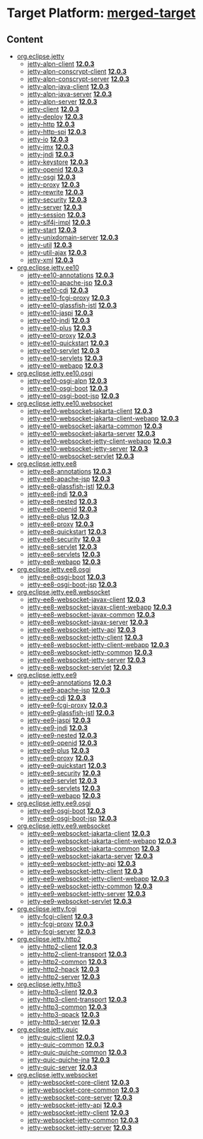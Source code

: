 # Target Platform: [merged-target](https://github.com/eclipse-orbit/orbit-simrel/blob/main/maven-jetty/tp/MavenJetty.target)

## Content
 - [org.eclipse.jetty](https://repo1.maven.org/maven2/org/eclipse/jetty/)
    - [jetty-alpn-client](https://repo1.maven.org/maven2/org/eclipse/jetty/jetty-alpn-client/) **[12.0.3](https://repo1.maven.org/maven2/org/eclipse/jetty/jetty-alpn-client/12.0.3)**
    - [jetty-alpn-conscrypt-client](https://repo1.maven.org/maven2/org/eclipse/jetty/jetty-alpn-conscrypt-client/) **[12.0.3](https://repo1.maven.org/maven2/org/eclipse/jetty/jetty-alpn-conscrypt-client/12.0.3)**
    - [jetty-alpn-conscrypt-server](https://repo1.maven.org/maven2/org/eclipse/jetty/jetty-alpn-conscrypt-server/) **[12.0.3](https://repo1.maven.org/maven2/org/eclipse/jetty/jetty-alpn-conscrypt-server/12.0.3)**
    - [jetty-alpn-java-client](https://repo1.maven.org/maven2/org/eclipse/jetty/jetty-alpn-java-client/) **[12.0.3](https://repo1.maven.org/maven2/org/eclipse/jetty/jetty-alpn-java-client/12.0.3)**
    - [jetty-alpn-java-server](https://repo1.maven.org/maven2/org/eclipse/jetty/jetty-alpn-java-server/) **[12.0.3](https://repo1.maven.org/maven2/org/eclipse/jetty/jetty-alpn-java-server/12.0.3)**
    - [jetty-alpn-server](https://repo1.maven.org/maven2/org/eclipse/jetty/jetty-alpn-server/) **[12.0.3](https://repo1.maven.org/maven2/org/eclipse/jetty/jetty-alpn-server/12.0.3)**
    - [jetty-client](https://repo1.maven.org/maven2/org/eclipse/jetty/jetty-client/) **[12.0.3](https://repo1.maven.org/maven2/org/eclipse/jetty/jetty-client/12.0.3)**
    - [jetty-deploy](https://repo1.maven.org/maven2/org/eclipse/jetty/jetty-deploy/) **[12.0.3](https://repo1.maven.org/maven2/org/eclipse/jetty/jetty-deploy/12.0.3)**
    - [jetty-http](https://repo1.maven.org/maven2/org/eclipse/jetty/jetty-http/) **[12.0.3](https://repo1.maven.org/maven2/org/eclipse/jetty/jetty-http/12.0.3)**
    - [jetty-http-spi](https://repo1.maven.org/maven2/org/eclipse/jetty/jetty-http-spi/) **[12.0.3](https://repo1.maven.org/maven2/org/eclipse/jetty/jetty-http-spi/12.0.3)**
    - [jetty-io](https://repo1.maven.org/maven2/org/eclipse/jetty/jetty-io/) **[12.0.3](https://repo1.maven.org/maven2/org/eclipse/jetty/jetty-io/12.0.3)**
    - [jetty-jmx](https://repo1.maven.org/maven2/org/eclipse/jetty/jetty-jmx/) **[12.0.3](https://repo1.maven.org/maven2/org/eclipse/jetty/jetty-jmx/12.0.3)**
    - [jetty-jndi](https://repo1.maven.org/maven2/org/eclipse/jetty/jetty-jndi/) **[12.0.3](https://repo1.maven.org/maven2/org/eclipse/jetty/jetty-jndi/12.0.3)**
    - [jetty-keystore](https://repo1.maven.org/maven2/org/eclipse/jetty/jetty-keystore/) **[12.0.3](https://repo1.maven.org/maven2/org/eclipse/jetty/jetty-keystore/12.0.3)**
    - [jetty-openid](https://repo1.maven.org/maven2/org/eclipse/jetty/jetty-openid/) **[12.0.3](https://repo1.maven.org/maven2/org/eclipse/jetty/jetty-openid/12.0.3)**
    - [jetty-osgi](https://repo1.maven.org/maven2/org/eclipse/jetty/jetty-osgi/) **[12.0.3](https://repo1.maven.org/maven2/org/eclipse/jetty/jetty-osgi/12.0.3)**
    - [jetty-proxy](https://repo1.maven.org/maven2/org/eclipse/jetty/jetty-proxy/) **[12.0.3](https://repo1.maven.org/maven2/org/eclipse/jetty/jetty-proxy/12.0.3)**
    - [jetty-rewrite](https://repo1.maven.org/maven2/org/eclipse/jetty/jetty-rewrite/) **[12.0.3](https://repo1.maven.org/maven2/org/eclipse/jetty/jetty-rewrite/12.0.3)**
    - [jetty-security](https://repo1.maven.org/maven2/org/eclipse/jetty/jetty-security/) **[12.0.3](https://repo1.maven.org/maven2/org/eclipse/jetty/jetty-security/12.0.3)**
    - [jetty-server](https://repo1.maven.org/maven2/org/eclipse/jetty/jetty-server/) **[12.0.3](https://repo1.maven.org/maven2/org/eclipse/jetty/jetty-server/12.0.3)**
    - [jetty-session](https://repo1.maven.org/maven2/org/eclipse/jetty/jetty-session/) **[12.0.3](https://repo1.maven.org/maven2/org/eclipse/jetty/jetty-session/12.0.3)**
    - [jetty-slf4j-impl](https://repo1.maven.org/maven2/org/eclipse/jetty/jetty-slf4j-impl/) **[12.0.3](https://repo1.maven.org/maven2/org/eclipse/jetty/jetty-slf4j-impl/12.0.3)**
    - [jetty-start](https://repo1.maven.org/maven2/org/eclipse/jetty/jetty-start/) **[12.0.3](https://repo1.maven.org/maven2/org/eclipse/jetty/jetty-start/12.0.3)**
    - [jetty-unixdomain-server](https://repo1.maven.org/maven2/org/eclipse/jetty/jetty-unixdomain-server/) **[12.0.3](https://repo1.maven.org/maven2/org/eclipse/jetty/jetty-unixdomain-server/12.0.3)**
    - [jetty-util](https://repo1.maven.org/maven2/org/eclipse/jetty/jetty-util/) **[12.0.3](https://repo1.maven.org/maven2/org/eclipse/jetty/jetty-util/12.0.3)**
    - [jetty-util-ajax](https://repo1.maven.org/maven2/org/eclipse/jetty/jetty-util-ajax/) **[12.0.3](https://repo1.maven.org/maven2/org/eclipse/jetty/jetty-util-ajax/12.0.3)**
    - [jetty-xml](https://repo1.maven.org/maven2/org/eclipse/jetty/jetty-xml/) **[12.0.3](https://repo1.maven.org/maven2/org/eclipse/jetty/jetty-xml/12.0.3)**
 - [org.eclipse.jetty.ee10](https://repo1.maven.org/maven2/org/eclipse/jetty/ee10/)
    - [jetty-ee10-annotations](https://repo1.maven.org/maven2/org/eclipse/jetty/ee10/jetty-ee10-annotations/) **[12.0.3](https://repo1.maven.org/maven2/org/eclipse/jetty/ee10/jetty-ee10-annotations/12.0.3)**
    - [jetty-ee10-apache-jsp](https://repo1.maven.org/maven2/org/eclipse/jetty/ee10/jetty-ee10-apache-jsp/) **[12.0.3](https://repo1.maven.org/maven2/org/eclipse/jetty/ee10/jetty-ee10-apache-jsp/12.0.3)**
    - [jetty-ee10-cdi](https://repo1.maven.org/maven2/org/eclipse/jetty/ee10/jetty-ee10-cdi/) **[12.0.3](https://repo1.maven.org/maven2/org/eclipse/jetty/ee10/jetty-ee10-cdi/12.0.3)**
    - [jetty-ee10-fcgi-proxy](https://repo1.maven.org/maven2/org/eclipse/jetty/ee10/jetty-ee10-fcgi-proxy/) **[12.0.3](https://repo1.maven.org/maven2/org/eclipse/jetty/ee10/jetty-ee10-fcgi-proxy/12.0.3)**
    - [jetty-ee10-glassfish-jstl](https://repo1.maven.org/maven2/org/eclipse/jetty/ee10/jetty-ee10-glassfish-jstl/) **[12.0.3](https://repo1.maven.org/maven2/org/eclipse/jetty/ee10/jetty-ee10-glassfish-jstl/12.0.3)**
    - [jetty-ee10-jaspi](https://repo1.maven.org/maven2/org/eclipse/jetty/ee10/jetty-ee10-jaspi/) **[12.0.3](https://repo1.maven.org/maven2/org/eclipse/jetty/ee10/jetty-ee10-jaspi/12.0.3)**
    - [jetty-ee10-jndi](https://repo1.maven.org/maven2/org/eclipse/jetty/ee10/jetty-ee10-jndi/) **[12.0.3](https://repo1.maven.org/maven2/org/eclipse/jetty/ee10/jetty-ee10-jndi/12.0.3)**
    - [jetty-ee10-plus](https://repo1.maven.org/maven2/org/eclipse/jetty/ee10/jetty-ee10-plus/) **[12.0.3](https://repo1.maven.org/maven2/org/eclipse/jetty/ee10/jetty-ee10-plus/12.0.3)**
    - [jetty-ee10-proxy](https://repo1.maven.org/maven2/org/eclipse/jetty/ee10/jetty-ee10-proxy/) **[12.0.3](https://repo1.maven.org/maven2/org/eclipse/jetty/ee10/jetty-ee10-proxy/12.0.3)**
    - [jetty-ee10-quickstart](https://repo1.maven.org/maven2/org/eclipse/jetty/ee10/jetty-ee10-quickstart/) **[12.0.3](https://repo1.maven.org/maven2/org/eclipse/jetty/ee10/jetty-ee10-quickstart/12.0.3)**
    - [jetty-ee10-servlet](https://repo1.maven.org/maven2/org/eclipse/jetty/ee10/jetty-ee10-servlet/) **[12.0.3](https://repo1.maven.org/maven2/org/eclipse/jetty/ee10/jetty-ee10-servlet/12.0.3)**
    - [jetty-ee10-servlets](https://repo1.maven.org/maven2/org/eclipse/jetty/ee10/jetty-ee10-servlets/) **[12.0.3](https://repo1.maven.org/maven2/org/eclipse/jetty/ee10/jetty-ee10-servlets/12.0.3)**
    - [jetty-ee10-webapp](https://repo1.maven.org/maven2/org/eclipse/jetty/ee10/jetty-ee10-webapp/) **[12.0.3](https://repo1.maven.org/maven2/org/eclipse/jetty/ee10/jetty-ee10-webapp/12.0.3)**
 - [org.eclipse.jetty.ee10.osgi](https://repo1.maven.org/maven2/org/eclipse/jetty/ee10/osgi/)
    - [jetty-ee10-osgi-alpn](https://repo1.maven.org/maven2/org/eclipse/jetty/ee10/osgi/jetty-ee10-osgi-alpn/) **[12.0.3](https://repo1.maven.org/maven2/org/eclipse/jetty/ee10/osgi/jetty-ee10-osgi-alpn/12.0.3)**
    - [jetty-ee10-osgi-boot](https://repo1.maven.org/maven2/org/eclipse/jetty/ee10/osgi/jetty-ee10-osgi-boot/) **[12.0.3](https://repo1.maven.org/maven2/org/eclipse/jetty/ee10/osgi/jetty-ee10-osgi-boot/12.0.3)**
    - [jetty-ee10-osgi-boot-jsp](https://repo1.maven.org/maven2/org/eclipse/jetty/ee10/osgi/jetty-ee10-osgi-boot-jsp/) **[12.0.3](https://repo1.maven.org/maven2/org/eclipse/jetty/ee10/osgi/jetty-ee10-osgi-boot-jsp/12.0.3)**
 - [org.eclipse.jetty.ee10.websocket](https://repo1.maven.org/maven2/org/eclipse/jetty/ee10/websocket/)
    - [jetty-ee10-websocket-jakarta-client](https://repo1.maven.org/maven2/org/eclipse/jetty/ee10/websocket/jetty-ee10-websocket-jakarta-client/) **[12.0.3](https://repo1.maven.org/maven2/org/eclipse/jetty/ee10/websocket/jetty-ee10-websocket-jakarta-client/12.0.3)**
    - [jetty-ee10-websocket-jakarta-client-webapp](https://repo1.maven.org/maven2/org/eclipse/jetty/ee10/websocket/jetty-ee10-websocket-jakarta-client-webapp/) **[12.0.3](https://repo1.maven.org/maven2/org/eclipse/jetty/ee10/websocket/jetty-ee10-websocket-jakarta-client-webapp/12.0.3)**
    - [jetty-ee10-websocket-jakarta-common](https://repo1.maven.org/maven2/org/eclipse/jetty/ee10/websocket/jetty-ee10-websocket-jakarta-common/) **[12.0.3](https://repo1.maven.org/maven2/org/eclipse/jetty/ee10/websocket/jetty-ee10-websocket-jakarta-common/12.0.3)**
    - [jetty-ee10-websocket-jakarta-server](https://repo1.maven.org/maven2/org/eclipse/jetty/ee10/websocket/jetty-ee10-websocket-jakarta-server/) **[12.0.3](https://repo1.maven.org/maven2/org/eclipse/jetty/ee10/websocket/jetty-ee10-websocket-jakarta-server/12.0.3)**
    - [jetty-ee10-websocket-jetty-client-webapp](https://repo1.maven.org/maven2/org/eclipse/jetty/ee10/websocket/jetty-ee10-websocket-jetty-client-webapp/) **[12.0.3](https://repo1.maven.org/maven2/org/eclipse/jetty/ee10/websocket/jetty-ee10-websocket-jetty-client-webapp/12.0.3)**
    - [jetty-ee10-websocket-jetty-server](https://repo1.maven.org/maven2/org/eclipse/jetty/ee10/websocket/jetty-ee10-websocket-jetty-server/) **[12.0.3](https://repo1.maven.org/maven2/org/eclipse/jetty/ee10/websocket/jetty-ee10-websocket-jetty-server/12.0.3)**
    - [jetty-ee10-websocket-servlet](https://repo1.maven.org/maven2/org/eclipse/jetty/ee10/websocket/jetty-ee10-websocket-servlet/) **[12.0.3](https://repo1.maven.org/maven2/org/eclipse/jetty/ee10/websocket/jetty-ee10-websocket-servlet/12.0.3)**
 - [org.eclipse.jetty.ee8](https://repo1.maven.org/maven2/org/eclipse/jetty/ee8/)
    - [jetty-ee8-annotations](https://repo1.maven.org/maven2/org/eclipse/jetty/ee8/jetty-ee8-annotations/) **[12.0.3](https://repo1.maven.org/maven2/org/eclipse/jetty/ee8/jetty-ee8-annotations/12.0.3)**
    - [jetty-ee8-apache-jsp](https://repo1.maven.org/maven2/org/eclipse/jetty/ee8/jetty-ee8-apache-jsp/) **[12.0.3](https://repo1.maven.org/maven2/org/eclipse/jetty/ee8/jetty-ee8-apache-jsp/12.0.3)**
    - [jetty-ee8-glassfish-jstl](https://repo1.maven.org/maven2/org/eclipse/jetty/ee8/jetty-ee8-glassfish-jstl/) **[12.0.3](https://repo1.maven.org/maven2/org/eclipse/jetty/ee8/jetty-ee8-glassfish-jstl/12.0.3)**
    - [jetty-ee8-jndi](https://repo1.maven.org/maven2/org/eclipse/jetty/ee8/jetty-ee8-jndi/) **[12.0.3](https://repo1.maven.org/maven2/org/eclipse/jetty/ee8/jetty-ee8-jndi/12.0.3)**
    - [jetty-ee8-nested](https://repo1.maven.org/maven2/org/eclipse/jetty/ee8/jetty-ee8-nested/) **[12.0.3](https://repo1.maven.org/maven2/org/eclipse/jetty/ee8/jetty-ee8-nested/12.0.3)**
    - [jetty-ee8-openid](https://repo1.maven.org/maven2/org/eclipse/jetty/ee8/jetty-ee8-openid/) **[12.0.3](https://repo1.maven.org/maven2/org/eclipse/jetty/ee8/jetty-ee8-openid/12.0.3)**
    - [jetty-ee8-plus](https://repo1.maven.org/maven2/org/eclipse/jetty/ee8/jetty-ee8-plus/) **[12.0.3](https://repo1.maven.org/maven2/org/eclipse/jetty/ee8/jetty-ee8-plus/12.0.3)**
    - [jetty-ee8-proxy](https://repo1.maven.org/maven2/org/eclipse/jetty/ee8/jetty-ee8-proxy/) **[12.0.3](https://repo1.maven.org/maven2/org/eclipse/jetty/ee8/jetty-ee8-proxy/12.0.3)**
    - [jetty-ee8-quickstart](https://repo1.maven.org/maven2/org/eclipse/jetty/ee8/jetty-ee8-quickstart/) **[12.0.3](https://repo1.maven.org/maven2/org/eclipse/jetty/ee8/jetty-ee8-quickstart/12.0.3)**
    - [jetty-ee8-security](https://repo1.maven.org/maven2/org/eclipse/jetty/ee8/jetty-ee8-security/) **[12.0.3](https://repo1.maven.org/maven2/org/eclipse/jetty/ee8/jetty-ee8-security/12.0.3)**
    - [jetty-ee8-servlet](https://repo1.maven.org/maven2/org/eclipse/jetty/ee8/jetty-ee8-servlet/) **[12.0.3](https://repo1.maven.org/maven2/org/eclipse/jetty/ee8/jetty-ee8-servlet/12.0.3)**
    - [jetty-ee8-servlets](https://repo1.maven.org/maven2/org/eclipse/jetty/ee8/jetty-ee8-servlets/) **[12.0.3](https://repo1.maven.org/maven2/org/eclipse/jetty/ee8/jetty-ee8-servlets/12.0.3)**
    - [jetty-ee8-webapp](https://repo1.maven.org/maven2/org/eclipse/jetty/ee8/jetty-ee8-webapp/) **[12.0.3](https://repo1.maven.org/maven2/org/eclipse/jetty/ee8/jetty-ee8-webapp/12.0.3)**
 - [org.eclipse.jetty.ee8.osgi](https://repo1.maven.org/maven2/org/eclipse/jetty/ee8/osgi/)
    - [jetty-ee8-osgi-boot](https://repo1.maven.org/maven2/org/eclipse/jetty/ee8/osgi/jetty-ee8-osgi-boot/) **[12.0.3](https://repo1.maven.org/maven2/org/eclipse/jetty/ee8/osgi/jetty-ee8-osgi-boot/12.0.3)**
    - [jetty-ee8-osgi-boot-jsp](https://repo1.maven.org/maven2/org/eclipse/jetty/ee8/osgi/jetty-ee8-osgi-boot-jsp/) **[12.0.3](https://repo1.maven.org/maven2/org/eclipse/jetty/ee8/osgi/jetty-ee8-osgi-boot-jsp/12.0.3)**
 - [org.eclipse.jetty.ee8.websocket](https://repo1.maven.org/maven2/org/eclipse/jetty/ee8/websocket/)
    - [jetty-ee8-websocket-javax-client](https://repo1.maven.org/maven2/org/eclipse/jetty/ee8/websocket/jetty-ee8-websocket-javax-client/) **[12.0.3](https://repo1.maven.org/maven2/org/eclipse/jetty/ee8/websocket/jetty-ee8-websocket-javax-client/12.0.3)**
    - [jetty-ee8-websocket-javax-client-webapp](https://repo1.maven.org/maven2/org/eclipse/jetty/ee8/websocket/jetty-ee8-websocket-javax-client-webapp/) **[12.0.3](https://repo1.maven.org/maven2/org/eclipse/jetty/ee8/websocket/jetty-ee8-websocket-javax-client-webapp/12.0.3)**
    - [jetty-ee8-websocket-javax-common](https://repo1.maven.org/maven2/org/eclipse/jetty/ee8/websocket/jetty-ee8-websocket-javax-common/) **[12.0.3](https://repo1.maven.org/maven2/org/eclipse/jetty/ee8/websocket/jetty-ee8-websocket-javax-common/12.0.3)**
    - [jetty-ee8-websocket-javax-server](https://repo1.maven.org/maven2/org/eclipse/jetty/ee8/websocket/jetty-ee8-websocket-javax-server/) **[12.0.3](https://repo1.maven.org/maven2/org/eclipse/jetty/ee8/websocket/jetty-ee8-websocket-javax-server/12.0.3)**
    - [jetty-ee8-websocket-jetty-api](https://repo1.maven.org/maven2/org/eclipse/jetty/ee8/websocket/jetty-ee8-websocket-jetty-api/) **[12.0.3](https://repo1.maven.org/maven2/org/eclipse/jetty/ee8/websocket/jetty-ee8-websocket-jetty-api/12.0.3)**
    - [jetty-ee8-websocket-jetty-client](https://repo1.maven.org/maven2/org/eclipse/jetty/ee8/websocket/jetty-ee8-websocket-jetty-client/) **[12.0.3](https://repo1.maven.org/maven2/org/eclipse/jetty/ee8/websocket/jetty-ee8-websocket-jetty-client/12.0.3)**
    - [jetty-ee8-websocket-jetty-client-webapp](https://repo1.maven.org/maven2/org/eclipse/jetty/ee8/websocket/jetty-ee8-websocket-jetty-client-webapp/) **[12.0.3](https://repo1.maven.org/maven2/org/eclipse/jetty/ee8/websocket/jetty-ee8-websocket-jetty-client-webapp/12.0.3)**
    - [jetty-ee8-websocket-jetty-common](https://repo1.maven.org/maven2/org/eclipse/jetty/ee8/websocket/jetty-ee8-websocket-jetty-common/) **[12.0.3](https://repo1.maven.org/maven2/org/eclipse/jetty/ee8/websocket/jetty-ee8-websocket-jetty-common/12.0.3)**
    - [jetty-ee8-websocket-jetty-server](https://repo1.maven.org/maven2/org/eclipse/jetty/ee8/websocket/jetty-ee8-websocket-jetty-server/) **[12.0.3](https://repo1.maven.org/maven2/org/eclipse/jetty/ee8/websocket/jetty-ee8-websocket-jetty-server/12.0.3)**
    - [jetty-ee8-websocket-servlet](https://repo1.maven.org/maven2/org/eclipse/jetty/ee8/websocket/jetty-ee8-websocket-servlet/) **[12.0.3](https://repo1.maven.org/maven2/org/eclipse/jetty/ee8/websocket/jetty-ee8-websocket-servlet/12.0.3)**
 - [org.eclipse.jetty.ee9](https://repo1.maven.org/maven2/org/eclipse/jetty/ee9/)
    - [jetty-ee9-annotations](https://repo1.maven.org/maven2/org/eclipse/jetty/ee9/jetty-ee9-annotations/) **[12.0.3](https://repo1.maven.org/maven2/org/eclipse/jetty/ee9/jetty-ee9-annotations/12.0.3)**
    - [jetty-ee9-apache-jsp](https://repo1.maven.org/maven2/org/eclipse/jetty/ee9/jetty-ee9-apache-jsp/) **[12.0.3](https://repo1.maven.org/maven2/org/eclipse/jetty/ee9/jetty-ee9-apache-jsp/12.0.3)**
    - [jetty-ee9-cdi](https://repo1.maven.org/maven2/org/eclipse/jetty/ee9/jetty-ee9-cdi/) **[12.0.3](https://repo1.maven.org/maven2/org/eclipse/jetty/ee9/jetty-ee9-cdi/12.0.3)**
    - [jetty-ee9-fcgi-proxy](https://repo1.maven.org/maven2/org/eclipse/jetty/ee9/jetty-ee9-fcgi-proxy/) **[12.0.3](https://repo1.maven.org/maven2/org/eclipse/jetty/ee9/jetty-ee9-fcgi-proxy/12.0.3)**
    - [jetty-ee9-glassfish-jstl](https://repo1.maven.org/maven2/org/eclipse/jetty/ee9/jetty-ee9-glassfish-jstl/) **[12.0.3](https://repo1.maven.org/maven2/org/eclipse/jetty/ee9/jetty-ee9-glassfish-jstl/12.0.3)**
    - [jetty-ee9-jaspi](https://repo1.maven.org/maven2/org/eclipse/jetty/ee9/jetty-ee9-jaspi/) **[12.0.3](https://repo1.maven.org/maven2/org/eclipse/jetty/ee9/jetty-ee9-jaspi/12.0.3)**
    - [jetty-ee9-jndi](https://repo1.maven.org/maven2/org/eclipse/jetty/ee9/jetty-ee9-jndi/) **[12.0.3](https://repo1.maven.org/maven2/org/eclipse/jetty/ee9/jetty-ee9-jndi/12.0.3)**
    - [jetty-ee9-nested](https://repo1.maven.org/maven2/org/eclipse/jetty/ee9/jetty-ee9-nested/) **[12.0.3](https://repo1.maven.org/maven2/org/eclipse/jetty/ee9/jetty-ee9-nested/12.0.3)**
    - [jetty-ee9-openid](https://repo1.maven.org/maven2/org/eclipse/jetty/ee9/jetty-ee9-openid/) **[12.0.3](https://repo1.maven.org/maven2/org/eclipse/jetty/ee9/jetty-ee9-openid/12.0.3)**
    - [jetty-ee9-plus](https://repo1.maven.org/maven2/org/eclipse/jetty/ee9/jetty-ee9-plus/) **[12.0.3](https://repo1.maven.org/maven2/org/eclipse/jetty/ee9/jetty-ee9-plus/12.0.3)**
    - [jetty-ee9-proxy](https://repo1.maven.org/maven2/org/eclipse/jetty/ee9/jetty-ee9-proxy/) **[12.0.3](https://repo1.maven.org/maven2/org/eclipse/jetty/ee9/jetty-ee9-proxy/12.0.3)**
    - [jetty-ee9-quickstart](https://repo1.maven.org/maven2/org/eclipse/jetty/ee9/jetty-ee9-quickstart/) **[12.0.3](https://repo1.maven.org/maven2/org/eclipse/jetty/ee9/jetty-ee9-quickstart/12.0.3)**
    - [jetty-ee9-security](https://repo1.maven.org/maven2/org/eclipse/jetty/ee9/jetty-ee9-security/) **[12.0.3](https://repo1.maven.org/maven2/org/eclipse/jetty/ee9/jetty-ee9-security/12.0.3)**
    - [jetty-ee9-servlet](https://repo1.maven.org/maven2/org/eclipse/jetty/ee9/jetty-ee9-servlet/) **[12.0.3](https://repo1.maven.org/maven2/org/eclipse/jetty/ee9/jetty-ee9-servlet/12.0.3)**
    - [jetty-ee9-servlets](https://repo1.maven.org/maven2/org/eclipse/jetty/ee9/jetty-ee9-servlets/) **[12.0.3](https://repo1.maven.org/maven2/org/eclipse/jetty/ee9/jetty-ee9-servlets/12.0.3)**
    - [jetty-ee9-webapp](https://repo1.maven.org/maven2/org/eclipse/jetty/ee9/jetty-ee9-webapp/) **[12.0.3](https://repo1.maven.org/maven2/org/eclipse/jetty/ee9/jetty-ee9-webapp/12.0.3)**
 - [org.eclipse.jetty.ee9.osgi](https://repo1.maven.org/maven2/org/eclipse/jetty/ee9/osgi/)
    - [jetty-ee9-osgi-boot](https://repo1.maven.org/maven2/org/eclipse/jetty/ee9/osgi/jetty-ee9-osgi-boot/) **[12.0.3](https://repo1.maven.org/maven2/org/eclipse/jetty/ee9/osgi/jetty-ee9-osgi-boot/12.0.3)**
    - [jetty-ee9-osgi-boot-jsp](https://repo1.maven.org/maven2/org/eclipse/jetty/ee9/osgi/jetty-ee9-osgi-boot-jsp/) **[12.0.3](https://repo1.maven.org/maven2/org/eclipse/jetty/ee9/osgi/jetty-ee9-osgi-boot-jsp/12.0.3)**
 - [org.eclipse.jetty.ee9.websocket](https://repo1.maven.org/maven2/org/eclipse/jetty/ee9/websocket/)
    - [jetty-ee9-websocket-jakarta-client](https://repo1.maven.org/maven2/org/eclipse/jetty/ee9/websocket/jetty-ee9-websocket-jakarta-client/) **[12.0.3](https://repo1.maven.org/maven2/org/eclipse/jetty/ee9/websocket/jetty-ee9-websocket-jakarta-client/12.0.3)**
    - [jetty-ee9-websocket-jakarta-client-webapp](https://repo1.maven.org/maven2/org/eclipse/jetty/ee9/websocket/jetty-ee9-websocket-jakarta-client-webapp/) **[12.0.3](https://repo1.maven.org/maven2/org/eclipse/jetty/ee9/websocket/jetty-ee9-websocket-jakarta-client-webapp/12.0.3)**
    - [jetty-ee9-websocket-jakarta-common](https://repo1.maven.org/maven2/org/eclipse/jetty/ee9/websocket/jetty-ee9-websocket-jakarta-common/) **[12.0.3](https://repo1.maven.org/maven2/org/eclipse/jetty/ee9/websocket/jetty-ee9-websocket-jakarta-common/12.0.3)**
    - [jetty-ee9-websocket-jakarta-server](https://repo1.maven.org/maven2/org/eclipse/jetty/ee9/websocket/jetty-ee9-websocket-jakarta-server/) **[12.0.3](https://repo1.maven.org/maven2/org/eclipse/jetty/ee9/websocket/jetty-ee9-websocket-jakarta-server/12.0.3)**
    - [jetty-ee9-websocket-jetty-api](https://repo1.maven.org/maven2/org/eclipse/jetty/ee9/websocket/jetty-ee9-websocket-jetty-api/) **[12.0.3](https://repo1.maven.org/maven2/org/eclipse/jetty/ee9/websocket/jetty-ee9-websocket-jetty-api/12.0.3)**
    - [jetty-ee9-websocket-jetty-client](https://repo1.maven.org/maven2/org/eclipse/jetty/ee9/websocket/jetty-ee9-websocket-jetty-client/) **[12.0.3](https://repo1.maven.org/maven2/org/eclipse/jetty/ee9/websocket/jetty-ee9-websocket-jetty-client/12.0.3)**
    - [jetty-ee9-websocket-jetty-client-webapp](https://repo1.maven.org/maven2/org/eclipse/jetty/ee9/websocket/jetty-ee9-websocket-jetty-client-webapp/) **[12.0.3](https://repo1.maven.org/maven2/org/eclipse/jetty/ee9/websocket/jetty-ee9-websocket-jetty-client-webapp/12.0.3)**
    - [jetty-ee9-websocket-jetty-common](https://repo1.maven.org/maven2/org/eclipse/jetty/ee9/websocket/jetty-ee9-websocket-jetty-common/) **[12.0.3](https://repo1.maven.org/maven2/org/eclipse/jetty/ee9/websocket/jetty-ee9-websocket-jetty-common/12.0.3)**
    - [jetty-ee9-websocket-jetty-server](https://repo1.maven.org/maven2/org/eclipse/jetty/ee9/websocket/jetty-ee9-websocket-jetty-server/) **[12.0.3](https://repo1.maven.org/maven2/org/eclipse/jetty/ee9/websocket/jetty-ee9-websocket-jetty-server/12.0.3)**
    - [jetty-ee9-websocket-servlet](https://repo1.maven.org/maven2/org/eclipse/jetty/ee9/websocket/jetty-ee9-websocket-servlet/) **[12.0.3](https://repo1.maven.org/maven2/org/eclipse/jetty/ee9/websocket/jetty-ee9-websocket-servlet/12.0.3)**
 - [org.eclipse.jetty.fcgi](https://repo1.maven.org/maven2/org/eclipse/jetty/fcgi/)
    - [jetty-fcgi-client](https://repo1.maven.org/maven2/org/eclipse/jetty/fcgi/jetty-fcgi-client/) **[12.0.3](https://repo1.maven.org/maven2/org/eclipse/jetty/fcgi/jetty-fcgi-client/12.0.3)**
    - [jetty-fcgi-proxy](https://repo1.maven.org/maven2/org/eclipse/jetty/fcgi/jetty-fcgi-proxy/) **[12.0.3](https://repo1.maven.org/maven2/org/eclipse/jetty/fcgi/jetty-fcgi-proxy/12.0.3)**
    - [jetty-fcgi-server](https://repo1.maven.org/maven2/org/eclipse/jetty/fcgi/jetty-fcgi-server/) **[12.0.3](https://repo1.maven.org/maven2/org/eclipse/jetty/fcgi/jetty-fcgi-server/12.0.3)**
 - [org.eclipse.jetty.http2](https://repo1.maven.org/maven2/org/eclipse/jetty/http2/)
    - [jetty-http2-client](https://repo1.maven.org/maven2/org/eclipse/jetty/http2/jetty-http2-client/) **[12.0.3](https://repo1.maven.org/maven2/org/eclipse/jetty/http2/jetty-http2-client/12.0.3)**
    - [jetty-http2-client-transport](https://repo1.maven.org/maven2/org/eclipse/jetty/http2/jetty-http2-client-transport/) **[12.0.3](https://repo1.maven.org/maven2/org/eclipse/jetty/http2/jetty-http2-client-transport/12.0.3)**
    - [jetty-http2-common](https://repo1.maven.org/maven2/org/eclipse/jetty/http2/jetty-http2-common/) **[12.0.3](https://repo1.maven.org/maven2/org/eclipse/jetty/http2/jetty-http2-common/12.0.3)**
    - [jetty-http2-hpack](https://repo1.maven.org/maven2/org/eclipse/jetty/http2/jetty-http2-hpack/) **[12.0.3](https://repo1.maven.org/maven2/org/eclipse/jetty/http2/jetty-http2-hpack/12.0.3)**
    - [jetty-http2-server](https://repo1.maven.org/maven2/org/eclipse/jetty/http2/jetty-http2-server/) **[12.0.3](https://repo1.maven.org/maven2/org/eclipse/jetty/http2/jetty-http2-server/12.0.3)**
 - [org.eclipse.jetty.http3](https://repo1.maven.org/maven2/org/eclipse/jetty/http3/)
    - [jetty-http3-client](https://repo1.maven.org/maven2/org/eclipse/jetty/http3/jetty-http3-client/) **[12.0.3](https://repo1.maven.org/maven2/org/eclipse/jetty/http3/jetty-http3-client/12.0.3)**
    - [jetty-http3-client-transport](https://repo1.maven.org/maven2/org/eclipse/jetty/http3/jetty-http3-client-transport/) **[12.0.3](https://repo1.maven.org/maven2/org/eclipse/jetty/http3/jetty-http3-client-transport/12.0.3)**
    - [jetty-http3-common](https://repo1.maven.org/maven2/org/eclipse/jetty/http3/jetty-http3-common/) **[12.0.3](https://repo1.maven.org/maven2/org/eclipse/jetty/http3/jetty-http3-common/12.0.3)**
    - [jetty-http3-qpack](https://repo1.maven.org/maven2/org/eclipse/jetty/http3/jetty-http3-qpack/) **[12.0.3](https://repo1.maven.org/maven2/org/eclipse/jetty/http3/jetty-http3-qpack/12.0.3)**
    - [jetty-http3-server](https://repo1.maven.org/maven2/org/eclipse/jetty/http3/jetty-http3-server/) **[12.0.3](https://repo1.maven.org/maven2/org/eclipse/jetty/http3/jetty-http3-server/12.0.3)**
 - [org.eclipse.jetty.quic](https://repo1.maven.org/maven2/org/eclipse/jetty/quic/)
    - [jetty-quic-client](https://repo1.maven.org/maven2/org/eclipse/jetty/quic/jetty-quic-client/) **[12.0.3](https://repo1.maven.org/maven2/org/eclipse/jetty/quic/jetty-quic-client/12.0.3)**
    - [jetty-quic-common](https://repo1.maven.org/maven2/org/eclipse/jetty/quic/jetty-quic-common/) **[12.0.3](https://repo1.maven.org/maven2/org/eclipse/jetty/quic/jetty-quic-common/12.0.3)**
    - [jetty-quic-quiche-common](https://repo1.maven.org/maven2/org/eclipse/jetty/quic/jetty-quic-quiche-common/) **[12.0.3](https://repo1.maven.org/maven2/org/eclipse/jetty/quic/jetty-quic-quiche-common/12.0.3)**
    - [jetty-quic-quiche-jna](https://repo1.maven.org/maven2/org/eclipse/jetty/quic/jetty-quic-quiche-jna/) **[12.0.3](https://repo1.maven.org/maven2/org/eclipse/jetty/quic/jetty-quic-quiche-jna/12.0.3)**
    - [jetty-quic-server](https://repo1.maven.org/maven2/org/eclipse/jetty/quic/jetty-quic-server/) **[12.0.3](https://repo1.maven.org/maven2/org/eclipse/jetty/quic/jetty-quic-server/12.0.3)**
 - [org.eclipse.jetty.websocket](https://repo1.maven.org/maven2/org/eclipse/jetty/websocket/)
    - [jetty-websocket-core-client](https://repo1.maven.org/maven2/org/eclipse/jetty/websocket/jetty-websocket-core-client/) **[12.0.3](https://repo1.maven.org/maven2/org/eclipse/jetty/websocket/jetty-websocket-core-client/12.0.3)**
    - [jetty-websocket-core-common](https://repo1.maven.org/maven2/org/eclipse/jetty/websocket/jetty-websocket-core-common/) **[12.0.3](https://repo1.maven.org/maven2/org/eclipse/jetty/websocket/jetty-websocket-core-common/12.0.3)**
    - [jetty-websocket-core-server](https://repo1.maven.org/maven2/org/eclipse/jetty/websocket/jetty-websocket-core-server/) **[12.0.3](https://repo1.maven.org/maven2/org/eclipse/jetty/websocket/jetty-websocket-core-server/12.0.3)**
    - [jetty-websocket-jetty-api](https://repo1.maven.org/maven2/org/eclipse/jetty/websocket/jetty-websocket-jetty-api/) **[12.0.3](https://repo1.maven.org/maven2/org/eclipse/jetty/websocket/jetty-websocket-jetty-api/12.0.3)**
    - [jetty-websocket-jetty-client](https://repo1.maven.org/maven2/org/eclipse/jetty/websocket/jetty-websocket-jetty-client/) **[12.0.3](https://repo1.maven.org/maven2/org/eclipse/jetty/websocket/jetty-websocket-jetty-client/12.0.3)**
    - [jetty-websocket-jetty-common](https://repo1.maven.org/maven2/org/eclipse/jetty/websocket/jetty-websocket-jetty-common/) **[12.0.3](https://repo1.maven.org/maven2/org/eclipse/jetty/websocket/jetty-websocket-jetty-common/12.0.3)**
    - [jetty-websocket-jetty-server](https://repo1.maven.org/maven2/org/eclipse/jetty/websocket/jetty-websocket-jetty-server/) **[12.0.3](https://repo1.maven.org/maven2/org/eclipse/jetty/websocket/jetty-websocket-jetty-server/12.0.3)**
